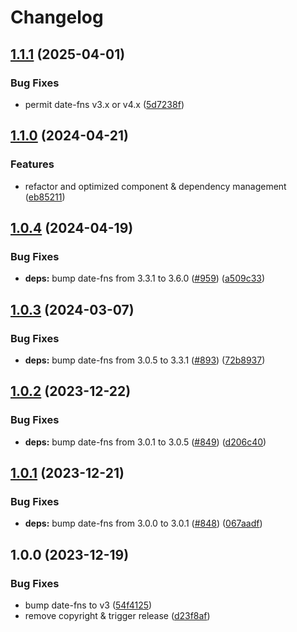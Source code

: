 # Changelog

## [1.1.1](https://github.com/tada5hi/vuecs/compare/timeago-v1.1.0...timeago-v1.1.1) (2025-04-01)


### Bug Fixes

* permit date-fns v3.x or v4.x ([5d7238f](https://github.com/tada5hi/vuecs/commit/5d7238fc7776252a6f4d4325c01160b33794a963))

## [1.1.0](https://github.com/tada5hi/vuecs/compare/timeago-v1.0.4...timeago-v1.1.0) (2024-04-21)


### Features

* refactor and optimized component & dependency management ([eb85211](https://github.com/tada5hi/vuecs/commit/eb85211b9efaa08cfde06c2ad6dc5eaca2a87fc8))

## [1.0.4](https://github.com/tada5hi/vuecs/compare/timeago-v1.0.3...timeago-v1.0.4) (2024-04-19)


### Bug Fixes

* **deps:** bump date-fns from 3.3.1 to 3.6.0 ([#959](https://github.com/tada5hi/vuecs/issues/959)) ([a509c33](https://github.com/tada5hi/vuecs/commit/a509c33fb5000455209a2d482723174d2db7d26f))

## [1.0.3](https://github.com/tada5hi/vuecs/compare/timeago-v1.0.2...timeago-v1.0.3) (2024-03-07)


### Bug Fixes

* **deps:** bump date-fns from 3.0.5 to 3.3.1 ([#893](https://github.com/tada5hi/vuecs/issues/893)) ([72b8937](https://github.com/tada5hi/vuecs/commit/72b8937de00f0c5b1d735c0ce6d687adeacc6b35))

## [1.0.2](https://github.com/tada5hi/vuecs/compare/timeago-v1.0.1...timeago-v1.0.2) (2023-12-22)


### Bug Fixes

* **deps:** bump date-fns from 3.0.1 to 3.0.5 ([#849](https://github.com/tada5hi/vuecs/issues/849)) ([d206c40](https://github.com/tada5hi/vuecs/commit/d206c4038dd9de86cbb16343e60edad42d84970b))

## [1.0.1](https://github.com/tada5hi/vuecs/compare/timeago-v1.0.0...timeago-v1.0.1) (2023-12-21)


### Bug Fixes

* **deps:** bump date-fns from 3.0.0 to 3.0.1 ([#848](https://github.com/tada5hi/vuecs/issues/848)) ([067aadf](https://github.com/tada5hi/vuecs/commit/067aadf962b39d48c8b631b8016dddb9b3d49fef))

## 1.0.0 (2023-12-19)


### Bug Fixes

* bump date-fns to v3 ([54f4125](https://github.com/tada5hi/vuecs/commit/54f412507a8be1195e6f239148f414c528b3cb6b))
* remove copyright & trigger release ([d23f8af](https://github.com/tada5hi/vuecs/commit/d23f8afe5f3f00201017925bbd0c0e8d421aae99))

